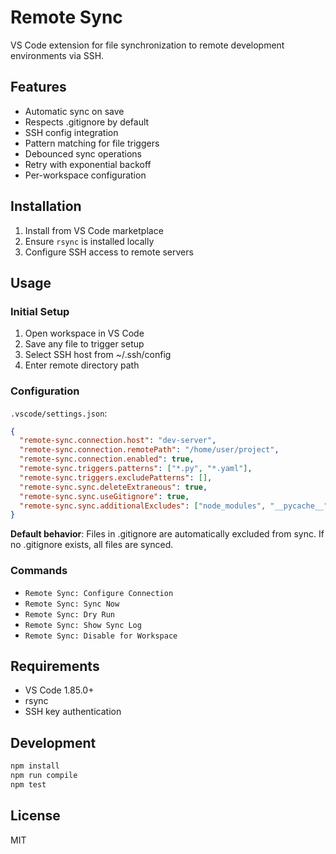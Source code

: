 # Remote Sync

VS Code extension for file synchronization to remote development environments via SSH.

## Features

- Automatic sync on save
- Respects .gitignore by default
- SSH config integration
- Pattern matching for file triggers
- Debounced sync operations
- Retry with exponential backoff
- Per-workspace configuration

## Installation

1. Install from VS Code marketplace
2. Ensure `rsync` is installed locally
3. Configure SSH access to remote servers

## Usage

### Initial Setup
1. Open workspace in VS Code
2. Save any file to trigger setup
3. Select SSH host from ~/.ssh/config
4. Enter remote directory path

### Configuration

`.vscode/settings.json`:
```json
{
  "remote-sync.connection.host": "dev-server",
  "remote-sync.connection.remotePath": "/home/user/project",
  "remote-sync.connection.enabled": true,
  "remote-sync.triggers.patterns": ["*.py", "*.yaml"],
  "remote-sync.triggers.excludePatterns": [],
  "remote-sync.sync.deleteExtraneous": true,
  "remote-sync.sync.useGitignore": true,
  "remote-sync.sync.additionalExcludes": ["node_modules", "__pycache__"]
}
```

**Default behavior**: Files in .gitignore are automatically excluded from sync. If no .gitignore exists, all files are synced.

### Commands

- `Remote Sync: Configure Connection`
- `Remote Sync: Sync Now`
- `Remote Sync: Dry Run`
- `Remote Sync: Show Sync Log`
- `Remote Sync: Disable for Workspace`

## Requirements

- VS Code 1.85.0+
- rsync
- SSH key authentication

## Development

```bash
npm install
npm run compile
npm test
```

## License

MIT